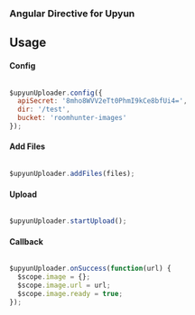 ### Angular Directive for Upyun

## Usage

#### Config

```js

$upyunUploader.config({
  apiSecret: '8mho8WVV2eTt0PhmI9kCe8bfUi4=',
  dir: '/test',
  bucket: 'roomhunter-images'
});

```

#### Add Files

```js

$upyunUploader.addFiles(files);


```

#### Upload

```js

$upyunUploader.startUpload();


```

#### Callback

```js

$upyunUploader.onSuccess(function(url) {
  $scope.image = {};
  $scope.image.url = url;
  $scope.image.ready = true;
});

```